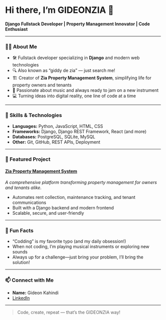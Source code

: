 # Hi there, I’m GIDEONZIA 👋

**Django Fullstack Developer | Property Management Innovator | Code Enthusiast**

---

### 👨‍💻 About Me

- 🛠️ Fullstack developer specializing in **Django** and modern web technologies
- 🔍 Also known as “giddy de zia” — just search me!
- 🏗️ Creator of **Zia Property Management System**, simplifying life for property owners and tenants
- 🎸 Passionate about music and always ready to jam on a new instrument
- 💻 Turning ideas into digital reality, one line of code at a time

---

### 🚀 Skills & Technologies

- **Languages:** Python, JavaScript, HTML, CSS
- **Frameworks:** Django, Django REST Framework, React (and more)
- **Databases:** PostgreSQL, SQLite, MySQL
- **Other:** Git, GitHub, REST APIs, Deployment

---

### 🌟 Featured Project

#### [Zia Property Management System](#)
*A comprehensive platform transforming property management for owners and tenants alike.*

- Automates rent collection, maintenance tracking, and tenant communications
- Built with a Django backend and modern frontend
- Scalable, secure, and user-friendly

---

### 🎵 Fun Facts

- “Codding” is my favorite typo (and my daily obsession!)
- When not coding, I’m playing musical instruments or exploring new sounds
- Always up for a challenge—just bring your problem, I’ll bring the solution!

---

### 📫 Connect with Me

- **Name:** Gideon Kahindi
- [LinkedIn](https://www.linkedin.com/in/gideon-kahindi-296294205/)

---

> Code, create, repeat — that’s the GIDEONZIA way!
